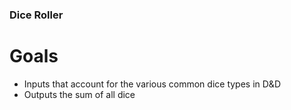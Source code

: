 ### Dice Roller

# Goals
* Inputs that account for the various common dice types in D&D
* Outputs the sum of all dice
